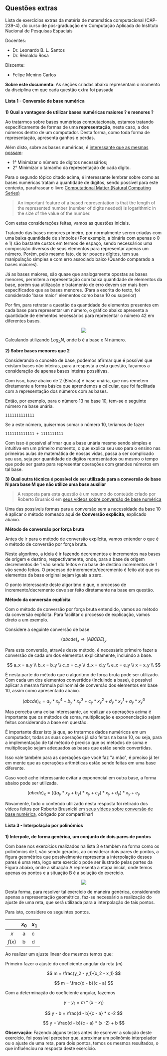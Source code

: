 ## Questões extras

Lista de exercícios extras da matéria de matemática computacional (CAP-239-4), do curso de pós-graduação em Computação Aplicada do Instituto Nacional de Pesquisas Espaciais

Docentes:
- Dr. Leonardo B. L. Santos
- Dr. Reinaldo Rosa

Discente:
- Felipe Menino Carlos

**Sobre este documento**:  As seções criadas abaixo representam o momento da disciplina em que cada questão extra foi passada

#### Lista 1 - Conversão de base numérica

**1) Qual a vantagem de utilizar bases numéricas maiores ? e menores ?**

Ao tratarmos sobre bases numéricas computacionais, estamos tratando especificamente de formas de uma **representação**, neste caso, a dos números dentro de um computador. Desta forma, como toda forma de representação, apresenta ganhos e perdas.

Além disto, sobre as bases numéricas, é [interessante que as mesmas possam](https://math.stackexchange.com/questions/258987/what-is-the-best-base-to-use):
- 1° Minimizar o número de digitos necessários;
- 2° Minimizar o tamanho da representação de cada dígito.

Para o segundo tópico citado acima, é interessante lembrar sobre como as bases numéricas tratam a quantidade de dígitos, sendo possível para este contexto, parafrasear o livro [Computational Matter (Natural Computing Series)](https://isbnsearch.org/isbn/9783319658247)

> An important feature of a based representation is that the length of the represented number (number of digits needed) is logarithmic in the size of the value of the number. 

Com estas considerações feitas, vamos as questões iniciais. 

Tratando das bases menores primeiro, por normalmente serem criadas com uma baixa quantidade de símbolos (Por exemplo, a binária com apenas o 0 e 1) são bastante custos em termos de espaço, sendo necessários uma composição diversos de seus elementos para representar apenas um número. Porém, pelo mesmo fato, de ter poucos dígitos, tem sua manipulação simples e com erro associado baixo (Quando comparado a bases maiores). 

Já as bases maiores, são quase que analogamente opostas as bases menores, permitem a representação com baixa quantidade de elementos da base, porém sua utilização e tratamento de erro devem ser mais bem especificados que as bases menores. (Para a escrita do texto, foi considerado 'base maior' elementos como base 10 ou superior)

Por fim, para retratar a questão da quantidade de elementos presentes em cada base para representar um número, o gráfico abaixo apresenta a quantidade de elementos necessários para representar o número 42 em diferentes bases.

<div align="center">
    <img src="imagens/42_len_bases.png">
</div>

Calculando utilizando $Log_b N$, onde b é a base e N número. 

**2) Sobre bases menores que 2**

Considerando o conceito de base, podemos afirmar que é possível que existam bases não inteiras, para a resposta a esta questão, façamos a consideração de apenas bases inteiras possitivas. 

Com isso, base abaixo de 2 (Binária) é base unária, que nos remetem diretamente a forma básica que aprendemos a cálcular, que foi facilitada com a representação dos números com as bases. 

Então, por exemplo, para o número 13 na base 10, tem-se o seguinte número na base unária.

```
1111111111111
```

Se a este número, quisermos somar o número 10, teriamos de fazer

```
1111111111111 + 1111111111
```

Com isso é possível afirmar que a base unária mesmo sendo símples e intuitiva em um primeiro momento, o que explica seu uso para o ensino nas primeiras aulas de matemática de nossas vidas, passa a ser complicado seu uso, seja por quantidade de dígitos representados ou mesmo o tempo que pode ser gasto para representar operações com grandes números em tal base.

**3) Qual outra técnica é possível de ser utilizada para a conversão de base N para base M que não utilize uma base auxíliar**

> A resposta para esta questão é um resumo do conteúdo criado por Roberto Brusnicki em [seus vídeos sobre conversão de base numérica](https://www.youtube.com/watch?v=BJuoZMqh9Og)

Uma das possíveis formas para a conversão sem a necessidade da base 10 é aplicar o método nomeado aqui de **Conversão explícita**, explicado abaixo.

**Método de conversão por força bruta**

Antes de ir para o método de conversão explícita, vamos entender o que é o método de conversão por força bruta. 

Neste algoritmo, a ideia é ir fazendo decrementos e incrementos nas bases de origem e destino, respectivamente, onde, para a base de origem decrementos de 1 vão sendo feitos e na base de destino incrementos de 1 vão sendo feitos. O processo de incremento/decremento é feito até que os elementos da base original sejam iguais a zero.

O ponto interessante deste algoritmo é que, o processo de incremento/decremento deve ser feito diretamente na base em questão.

**Método da conversão explícita**

Com o método de conversão por força bruta entendido, vamos ao método da conversão explícita. Para facilitar o processo de explicação, vamos direto a um exemplo.

Considere a seguinte conversão de base

$$
(abcde)_x \Rightarrow (ABCDE)_y
$$

Para esta conversão, através deste método, é necessário primeiro fazer a conversão de cada um dos elementos explicitamente, incluíndo a base. 

$$
a_x = a_y \\
b_x = b_y \\
c_x = c_y \\
d_x = d_y \\
e_x = e_y \\
x = x_y \\
$$

É nesta parte do método que o algoritmo de força bruta pode ser utilizado. Com cada um dos elementos convertidos (Incluindo a base), é possível aplicar a mesma fórmula polinomial de conversão dos elementos em base 10, assim como apresentado abaixo.

$$
(abcde)_x = a_y * x_y^4 + b_y * x_y^3 + c_y * x_y^2 + d_y * x_y^1 + a_y * x_y^0
$$

Mas perceba uma coisa interessante, ao realizar as operações acima é importante que os métodos de soma, multiplicação e exponenciação sejam feitos considerando a base em questão.

É importante dizer isto já que, ao tratarmos dados numéricos em um computador, todas as suas operações já são feitas na base 10, ou seja, para a implementação de tal método é preciso que os métodos de soma e multiplicação sejam adequados as bases que estão sendo convertidas.

Isso vale também para as operações que você faz "a mão", é preciso já ter em mente que as operações aritméticas estão sendo feitas em uma base diferente.

Caso você ache interessante evitar a exponencial em outra base, a forma abaixo pode ser utilizada.

$$
(abcde)_x = (((a_y * x_y + b_y) * x_y + c_y) * x_y + d_y) * x_y + e_y
$$

Novamente, todo o conteúdo utilizado nesta resposta foi retirado dos vídeos feitos por Roberto Brusnicki  em [seus vídeos sobre conversão de base numérica](https://www.youtube.com/watch?v=BJuoZMqh9Og), obrigado por compartilhar!

<!-- #### Lista 2 - Sistemas lineares -->

#### Lista 3 - Interpolação por polinômios

**1) Interpole, de forma genérica, um conjunto de dois pares de pontos**

Com base nos exercícios realizados na lista 3 e também na forma como os polinômios de L vão sendo gerados, ao considerar dois pares de pontos, a figura geométrica que possívelmente representa a interpolação desses pares é uma reta, logo este exercício pode ser ilustrado pelas partes da Figura abaixo, onde a situação A representa a etapa inicial, onde temos apenas os pontos e a situação B é a solução do exercício.

<div align="center">
    <img src="imagens/passos_exercicio3_extra.png">
</div>

Desta forma, para resolver tal exercício de maneira genérica, considerando apenas a representação geométrica, faz-se necessário a realização do ajuste de uma reta, que será utilizada para a interpolação de tais pontos.

Para isto, considere os seguintes pontos. 

|        | $x_0$ | $x_1$ |
|:------:|:-----:|-------|
|   $x$  |   a   | c     |
| $f(x)$ |   b   | d     |

Ao realizar um ajuste linear dos mesmos temos que:

Primeiro fazer o ajuste do coeficiente angular da reta ($m$)

$$
m = \frac{y_2 - y_1}{x_2 - x_1}
$$

$$
m = \frac{d - b}{c - a}
$$

Com a determinação do coeficiente angular, fazemos

$$
y - y_1 = m * (x - x_1)
$$

$$
y - b = \frac{d - b}{c - a} * x -2
$$

$$
y = \frac{d - b}{c - a} * (x -2) + b
$$

**Observação**: Fazendo alguns testes antes de escrever a solução deste exercício, foi possível perceber que, aproximar um polinômio interpolador ou o ajuste de uma reta, para dois pontos, temos os mesmos resultados, o que influênciou na resposta deste exercício.
